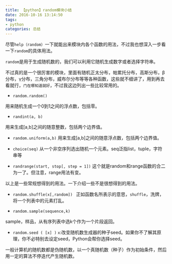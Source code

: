 ```yaml
---
title: 【python】random模块小结
date: 2016-10-16 13:14:50
tags: 
- python
categories: 总结
---
```

尽管`help（random）`一下就能出来模块内各个函数的用法，不过我也想深入一步看一下`random`的具体用法。
<!-- more -->
`random`是用于生成随机数的，我们可以利用它随机生成数字或者选择字符串。

不过真的是一个很厉害的模块，里面有随机正太分布，帕累托分布，高斯分布，β分布，γ分布，三角分布，威布尔分布等等各种函数，这些就不细讲了，用到再去看就行，`门在哪知道就好`，不过我这边列出一些比较常用的。

* `random.random()` 

用来随机生成一个0到1之间的浮点数，包括零。

* `randint(a, b)`

用来生成[a,b]之间的随意整数，包括两个边界值。

* `random.uniform(a,b)`
用来生成[a,b]之间的随意浮点数，包括两个边界值。

* `choice(seq)` 
从一个非空序列选出随机一个元素。seq泛指list，tuple，字符串等

* `randrange(start, stop[, step = 1])`
这个就是random和range函数的合二为一了。但注意，range用法有变。


以上是一些常规想得到的用法。一下介绍一些不是很想得到的用法。

* `random.shuffle(x[,random]) `
正如函数名所表示的意思，`shuffle`，洗牌，将一个列表中的元素打乱。

* `random.sample(sequence,k) `

sample，样品，从有序列表中选k个作为一个片段返回。


* `random.seed ( [x] )`
`x`:改变随机数生成器的种子seed。如果你不了解其原理，你不必特别去设定seed，Python会帮你选择seed。

一般计算机的随机数都是伪随机数，以一个真随机数（种子）作为初始条件，然后用一定的算法不停迭代产生随机数。

